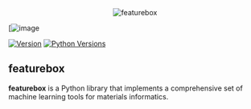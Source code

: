 <div align="center">
  <img alt="featurebox" src="https://github.com/boliqq07/featurebox/blob/master/timg.jpg">
</div>

[![image]("https://github.com/boliqq07/featurebox/blob/master/timg.jpg)

[![Version](https://img.shields.io/github/tag/boliqq07/featurebox.svg?maxAge=360)](https://github.com/boliqq07/featurebox/releases/latest)
[![Python Versions](https://img.shields.io/pypi/pyversions/featurebox.svg)](https://pypi.org/project/featurebox/)

featurebox
----------------------
**featurebox** is a Python library that implements a comprehensive set of machine learning tools for materials informatics.

